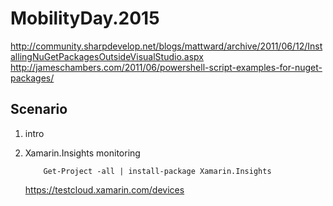 # MobilityDay.2015

http://community.sharpdevelop.net/blogs/mattward/archive/2011/06/12/InstallingNuGetPackagesOutsideVisualStudio.aspx
http://jameschambers.com/2011/06/powershell-script-examples-for-nuget-packages/

## Scenario

1.	intro
2.	Xamarin.Insights monitoring			
	```
		Get-Project -all | install-package Xamarin.Insights
	```


	
	
	https://testcloud.xamarin.com/devices